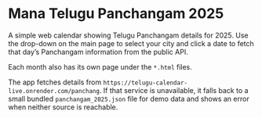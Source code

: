 # Mana Telugu Panchangam 2025

A simple web calendar showing Telugu Panchangam details for 2025. Use the drop-down on the main page to select your city and click a date to fetch that day’s Panchangam information from the public API.

Each month also has its own page under the `*.html` files.

The app fetches details from `https://telugu-calendar-live.onrender.com/panchang`.
If that service is unavailable, it falls back to a small bundled
`panchangam_2025.json` file for demo data and shows an error when neither source
is reachable.
